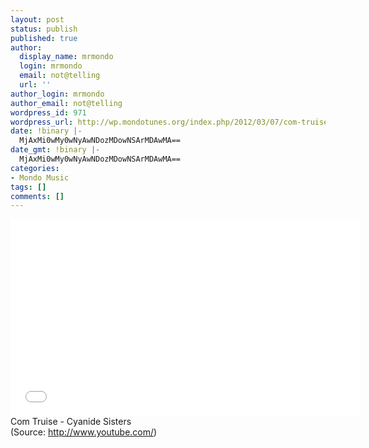 ```yaml
---
layout: post
status: publish
published: true
author:
  display_name: mrmondo
  login: mrmondo
  email: not@telling
  url: ''
author_login: mrmondo
author_email: not@telling
wordpress_id: 971
wordpress_url: http://wp.mondotunes.org/index.php/2012/03/07/com-truise-cyanide-sisters/
date: !binary |-
  MjAxMi0wMy0wNyAwNDozMDowNSArMDAwMA==
date_gmt: !binary |-
  MjAxMi0wMy0wNyAwNDozMDowNSArMDAwMA==
categories:
- Mondo Music
tags: []
comments: []
---
```

<iframe width="560" height="315" src="//www.youtube.com/embed/xAL4AiuIDw8" frameborder="0"> </iframe>
Com Truise - Cyanide Sisters
<div class="attribution">(<span>Source:</span> <a href="http://www.youtube.com/">http://www.youtube.com/</a>)</div>
